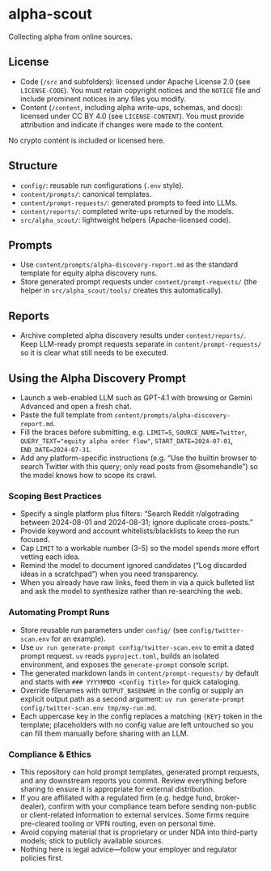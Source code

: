 # alpha-scout

Collecting alpha from online sources.

## License
- Code (`/src` and subfolders): licensed under Apache License 2.0 (see `LICENSE-CODE`). You must retain copyright notices and the `NOTICE` file and include prominent notices in any files you modify.
- Content (`/content`, including alpha write-ups, schemas, and docs): licensed under CC BY 4.0 (see `LICENSE-CONTENT`). You must provide attribution and indicate if changes were made to the content.

No crypto content is included or licensed here.

## Structure
- `config/`: reusable run configurations (`.env` style).
- `content/prompts/`: canonical templates.
- `content/prompt-requests/`: generated prompts to feed into LLMs.
- `content/reports/`: completed write-ups returned by the models.
- `src/alpha_scout/`: lightweight helpers (Apache-licensed code).

## Prompts
- Use `content/prompts/alpha-discovery-report.md` as the standard template for equity alpha discovery runs.
- Store generated prompt requests under `content/prompt-requests/` (the helper in `src/alpha_scout/tools/` creates this automatically).

## Reports
- Archive completed alpha discovery results under `content/reports/`. Keep LLM-ready prompt requests separate in `content/prompt-requests/` so it is clear what still needs to be executed.

## Using the Alpha Discovery Prompt
- Launch a web-enabled LLM such as GPT-4.1 with browsing or Gemini Advanced and open a fresh chat.
- Paste the full template from `content/prompts/alpha-discovery-report.md`.
- Fill the braces before submitting, e.g. `LIMIT=5`, `SOURCE_NAME=Twitter`, `QUERY_TEXT="equity alpha order flow"`, `START_DATE=2024-07-01`, `END_DATE=2024-07-31`.
- Add any platform-specific instructions (e.g. “Use the builtin browser to search Twitter with this query; only read posts from @somehandle”) so the model knows how to scope its crawl.

### Scoping Best Practices
- Specify a single platform plus filters: “Search Reddit r/algotrading between 2024-08-01 and 2024-08-31; ignore duplicate cross-posts.”
- Provide keyword and account whitelists/blacklists to keep the run focused.
- Cap `LIMIT` to a workable number (3–5) so the model spends more effort vetting each idea.
- Remind the model to document ignored candidates (“Log discarded ideas in a scratchpad”) when you need transparency.
- When you already have raw links, feed them in via a quick bulleted list and ask the model to synthesize rather than re-searching the web.

### Automating Prompt Runs
- Store reusable run parameters under `config/` (see `config/twitter-scan.env` for an example).
- Use `uv run generate-prompt config/twitter-scan.env` to emit a dated prompt request. `uv` reads `pyproject.toml`, builds an isolated environment, and exposes the `generate-prompt` console script.
- The generated markdown lands in `content/prompt-requests/` by default and starts with `### YYYYMMDD <Config Title>` for quick cataloging.
- Override filenames with `OUTPUT_BASENAME` in the config or supply an explicit output path as a second argument: `uv run generate-prompt config/twitter-scan.env tmp/my-run.md`.
- Each uppercase key in the config replaces a matching `{KEY}` token in the template; placeholders with no config value are left untouched so you can fill them manually before sharing with an LLM.

### Compliance & Ethics
- This repository can hold prompt templates, generated prompt requests, and any downstream reports you commit. Review everything before sharing to ensure it is appropriate for external distribution.
- If you are affiliated with a regulated firm (e.g. hedge fund, broker-dealer), confirm with your compliance team before sending non-public or client-related information to external services. Some firms require pre-cleared tooling or VPN routing, even on personal time.
- Avoid copying material that is proprietary or under NDA into third-party models; stick to publicly available sources.
- Nothing here is legal advice—follow your employer and regulator policies first.
